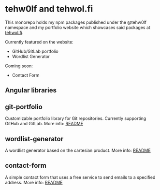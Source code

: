 # tehw0lf and tehwol.fi

This monorepo holds my npm packages published under the @tehw0lf namespace and my portfolio website which showcases said packages at [tehwol.fi](https://tehwol.fi).

Currently featured on the website:

- GitHub/GitLab portfolio
- Wordlist Generator

Coming soon:

- Contact Form

## Angular libraries

## git-portfolio

Customizable portfolio library for Git repositories. Currently supporting GitHub and GitLab.
More info: [README](libs/git-portfolio/README.md)

## wordlist-generator

A wordlist generator based on the cartesian product.
More info: [README](libs/wordlist-generator/README.md)

## contact-form

A simple contact form that uses a free service to send emails to a specified address.
More info: [README](libs/contact-form/README.md)
